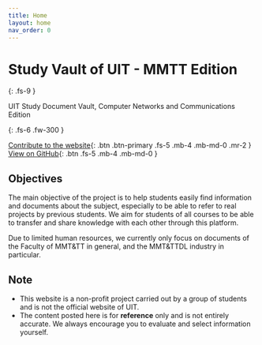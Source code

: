 ```yaml
---
title: Home
layout: home
nav_order: 0
---
```


# **Study Vault of UIT - MMTT Edition**

{: .fs-9 }

UIT Study Document Vault, Computer Networks and Communications Edition

{: .fs-6 .fw-300 }

[Contribute to the website](./docs/contribute){: .btn .btn-primary .fs-5 .mb-4 .mb-md-0 .mr-2 }
[View on GitHub](https://github.com/SVUIT/mmtt){: .btn .fs-5 .mb-4 .mb-md-0 }

## Objectives

The main objective of the project is to help students easily find information and documents about the subject, especially to be able to refer to real projects by previous students. We aim for students of all courses to be able to transfer and share knowledge with each other through this platform.

Due to limited human resources, we currently only focus on documents of the Faculty of MMT&TT in general, and the MMT&TTDL industry in particular.

## Note

- This website is a non-profit project carried out by a group of students and is not the official website of UIT.
- The content posted here is for **reference** only and is not entirely accurate. We always encourage you to evaluate and select information yourself.